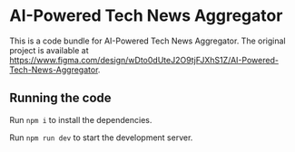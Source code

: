 
  # AI-Powered Tech News Aggregator

  This is a code bundle for AI-Powered Tech News Aggregator. The original project is available at https://www.figma.com/design/wDto0dUteJ2O9tjFJXhS1Z/AI-Powered-Tech-News-Aggregator.

  ## Running the code

  Run `npm i` to install the dependencies.

  Run `npm run dev` to start the development server.
  